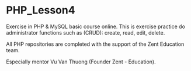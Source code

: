 # PHP_Lesson4
Exercise in PHP &amp; MySQL basic course online. This is exercise practice do administrator functions such as (CRUD): create, read, edit, delete.

All PHP repositories are completed with the support of the Zent Education team.

Especially mentor Vu Van Thuong (Founder Zent - Education).
